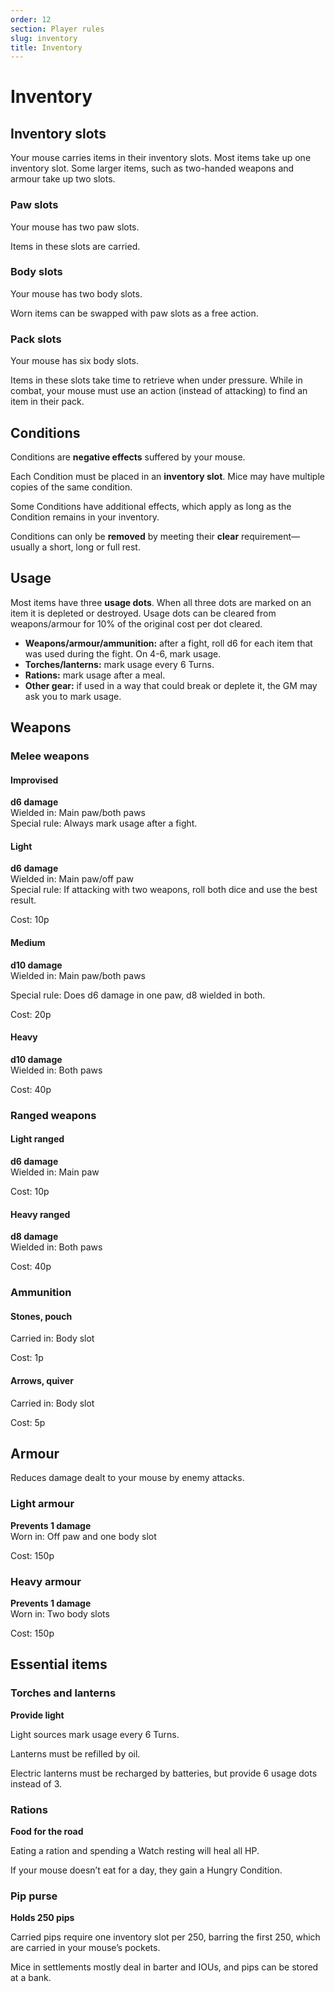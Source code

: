 ```yaml
---
order: 12
section: Player rules
slug: inventory
title: Inventory
---
```


# Inventory

## Inventory slots

Your mouse carries items in their inventory slots. Most items take up one inventory slot. Some larger items, such as two-handed weapons and armour take up two slots.

### Paw slots

Your mouse has two paw slots.

Items in these slots are carried.

### Body slots

Your mouse has two body slots.

Worn items can be swapped with paw slots as a free action.

### Pack slots

Your mouse has six body slots.

Items in these slots take time to retrieve when under pressure. While in combat, your mouse must use an action (instead of attacking) to find an item in their pack.

## Conditions

Conditions are **negative effects** suffered by your mouse.

Each Condition must be placed in an **inventory slot**. Mice may have multiple copies of the same condition.

Some Conditions have additional effects, which apply as long as the Condition remains in your inventory.

Conditions can only be **removed** by meeting their **clear** requirement—usually a short, long or full rest.

## Usage

Most items have three **usage dots**. When all three dots are marked on an item it is depleted or destroyed. Usage dots can be cleared from weapons/armour for 10% of the original cost per dot cleared.

- **Weapons/armour/ammunition:** after a fight, roll d6 for each item that was used during the fight. On 4-6, mark usage.
- **Torches/lanterns:** mark usage every 6 Turns.
- **Rations:** mark usage after a meal.
- **Other gear:** if used in a way that could break or deplete it, the GM may ask you to mark usage.

## Weapons

### Melee weapons

#### Improvised

**d6 damage**  
Wielded in: Main paw/both paws  
Special rule: Always mark usage after a fight.

#### Light

**d6 damage**  
Wielded in: Main paw/off paw  
Special rule: If attacking with two weapons, roll both dice and use the best result.

Cost: 10p

#### Medium

**d10 damage**   
Wielded in: Main paw/both paws

Special rule: Does d6 damage in one paw, d8 wielded in both.

Cost: 20p

#### Heavy

**d10 damage**   
Wielded in: Both paws

Cost: 40p

### Ranged weapons

#### Light ranged

**d6 damage**  
Wielded in: Main paw  

Cost: 10p

#### Heavy ranged

**d8 damage**  
Wielded in: Both paws  

Cost: 40p

### Ammunition

#### Stones, pouch

Carried in: Body slot   

Cost: 1p

#### Arrows, quiver

Carried in: Body slot   

Cost: 5p

## Armour

Reduces damage dealt to your mouse by enemy attacks.

### Light armour

**Prevents 1 damage**  
Worn in: Off paw and one body slot

Cost: 150p

### Heavy armour

**Prevents 1 damage**  
Worn in: Two body slots

Cost: 150p

## Essential items

### Torches and lanterns

**Provide light**

Light sources mark usage every 6 Turns.

Lanterns must be refilled by oil.

Electric lanterns must be recharged by batteries, but provide 6 usage dots instead of 3.

### Rations

**Food for the road**

Eating a ration and spending a Watch resting will heal all HP.

If your mouse doesn’t eat for a day, they gain a Hungry Condition.

### Pip purse

**Holds 250 pips**

Carried pips require one inventory slot per 250, barring the first 250, which are carried in your mouse’s pockets.

Mice in settlements mostly deal in barter and IOUs, and pips can be stored at a bank.
